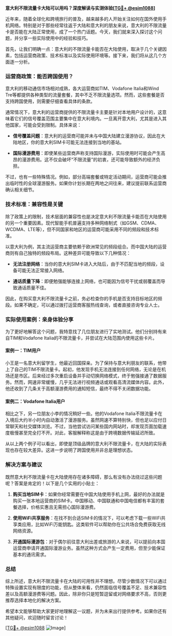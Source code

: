 **意大利不限流量卡大陆可以用吗？深度解读与实测体验[[TG💪+ @esim1088](https://t.me/s/esim1088)]**

近年来，随着全球化和跨境旅行的普及，越来越多的人开始关注如何在国外使用手机网络。特别是对于那些经常往返于大陆和意大利的朋友来说，意大利的不限流量卡是否能在大陆正常使用，成了一个热门话题。今天，我们就来深入探讨这个问题，并分享一些实际使用中的经验和技巧。

首先，让我们明确一点：意大利的不限流量卡能否在大陆使用，取决于几个关键因素，包括运营商政策、技术标准以及实际使用环境等。接下来，我们将从这几个方面逐一分析。

### **运营商政策：能否跨国使用？**

意大利的移动通信市场相对成熟，各大运营商如TIM、Vodafone Italia和Wind Tre等都提供各种类型的流量套餐，其中不乏不限流量选项。然而，这些套餐是否支持跨国使用，则需要仔细查看具体的条款。

通常情况下，意大利的运营商提供的不限流量卡主要是针对本地用户设计的，这意味着它们的信号覆盖范围主要集中在意大利境内。一旦离开意大利，尤其是进入其他国家，可能会受到限制。具体来说：

- **信号覆盖问题**：意大利的运营商可能并未与中国大陆建立漫游协议，因此在大陆地区，你的意大利SIM卡可能无法连接到当地的基站。
  
- **国际漫游费用**：即使某些运营商声称支持国际漫游，实际使用时可能会产生高昂的漫游费用。这不仅会破坏“不限流量”的初衷，还可能导致额外的经济负担。

不过，也有一些特殊情况。例如，部分高端套餐或特定活动期间，运营商可能会推出临时性的全球漫游服务。如果你计划长期在两地之间往来，建议提前联系运营商确认相关细节。

### **技术标准：兼容性是关键**

除了政策上的限制，技术层面的兼容性也是决定意大利不限流量卡能否在大陆使用的另一个重要因素。现代智能手机普遍支持多种网络制式（如GSM、CDMA、WCDMA、LTE等），但不同国家和地区的运营商可能采用不同的频段和技术标准。

以意大利为例，其主流运营商主要依赖于欧洲常见的频段组合。而中国大陆的运营商则有自己独特的频段布局。这种差异可能导致以下几种情况：

- **无法注册网络**：当你的意大利SIM卡进入大陆后，由于不匹配当地的频段，设备可能无法正常接入网络。
  
- **通话质量下降**：即便勉强能够连接上网络，也可能因为信号干扰或弱覆盖而导致通话质量不佳。

因此，在购买意大利不限流量卡之前，务必检查你的手机是否支持目标地区的频段。如果不确定，可以通过拨打运营商客服热线查询，或者直接咨询专业人士。

### **实际使用案例：亲身体验分享**

为了更好地解答这个问题，我特意找了几位朋友进行了实地测试。他们分别持有来自TIM和Vodafone Italia的不限流量卡，并尝试在大陆范围内使用这些卡片。

#### **案例一：TIM用户**
小王是一名意大利留学生，他最近回国探亲。为了保持与意大利朋友的联系，他带上了自己的TIM不限流量卡。起初，他发现手机无法连接到任何网络，无论是在机场还是市区。后来经过多次重启设备并手动切换网络模式，终于勉强接通了数据服务。然而，网速非常缓慢，几乎无法进行视频通话或观看高清流媒体内容。此外，他还收到了几条关于高额漫游费用的通知短信，最终不得不关闭数据功能。

#### **案例二：Vodafone Italia用户**
相比之下，另一位朋友小李的情况稍好一些。他的Vodafone Italia不限流量卡在入境后大约半小时内自动激活了漫游服务。虽然网速不算特别快，但也足以应付日常聊天和社交媒体浏览。不过，当他尝试访问某些国内网站时，却发现页面加载速度极慢甚至完全打不开。对此，客服解释称这是由于跨境数据传输延迟所致。

从以上两个例子可以看出，即使是顶级品牌的意大利不限流量卡，在大陆的实际表现也存在较大差异。这进一步说明了跨国使用并非总是理想状态。

### **解决方案与建议**

既然意大利不限流量卡在大陆使用存在诸多障碍，那么有没有办法绕过这些问题呢？答案是肯定的！以下是几个实用的小贴士：

1. **购买当地SIM卡**：如果你经常需要在中国大陆使用手机上网，最好的办法就是购买一张本地运营商的SIM卡。中国移动、中国联通和中国电信都有丰富的套餐选择，价格实惠且无需担心国际漫游费。

2. **使用WiFi共享服务**：在找不到合适SIM卡的情况下，可以考虑下载一些WiFi共享类应用，比如WiFi万能钥匙。这类软件可以帮助你在公共场合免费获取无线网络资源。

3. **开通国际漫游包**：对于偶尔前往意大利出差或旅游的人来说，可以提前向本国运营商申请开通国际漫游业务。虽然这种方式会产生一定费用，但至少能保证基本的通讯需求。

### **总结**

综上所述，意大利不限流量卡在大陆的可用性并不理想。尽管少数情况下可以通过特殊设置实现有限度的功能，但从整体来看，仍然面临信号覆盖不足、技术兼容性差以及高额漫游费等问题。因此，除非你只是短暂逗留或对网络要求不高，否则更推荐选择本地化的解决方案。

希望本文能够帮助大家更好地理解这一议题，并为未来出行提供参考。如果你还有其他疑问，欢迎随时留言讨论！

[[TG💪+ @esim1088](https://t.me/s/esim1088) ![Image](https://i.postimg.cc/4NQfJmqS/Snipaste-2025-05-13-00-14-12.png)]